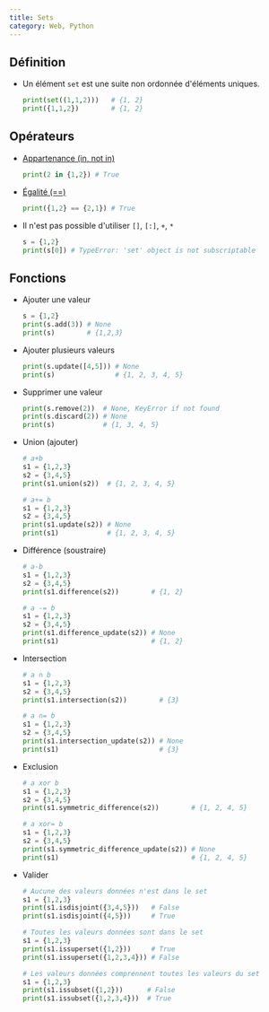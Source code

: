 ```yaml
---
title: Sets
category: Web, Python
---
```


## Définition

* Un élément `set` est une suite non ordonnée d'éléments uniques.

  ``` python
  print(set((1,1,2)))   # {1, 2}
  print({1,1,2})        # {1, 2}
  ```

## Opérateurs

* <ins>Appartenance (in, not in)</ins>

  ``` python
  print(2 in {1,2}) # True
  ```

* <ins>Égalité (==)</ins>

  ``` python
  print({1,2} == {2,1}) # True
  ```

* Il n'est pas possible d'utiliser `[]`, `[:]`, `+`, `*`

  ``` python
  s = {1,2}
  print(s[0]) # TypeError: 'set' object is not subscriptable
  ```

## Fonctions

* Ajouter une valeur

  ``` python
  s = {1,2}
  print(s.add(3)) # None
  print(s)        # {1,2,3}
  ```

* Ajouter plusieurs valeurs

  ``` python
  print(s.update([4,5])) # None
  print(s)               # {1, 2, 3, 4, 5}
  ```

* Supprimer une valeur

  ``` python
  print(s.remove(2))  # None, KeyError if not found
  print(s.discard(2)) # None
  print(s)            # {1, 3, 4, 5}
  ```

* Union (ajouter)

  ``` python
  # a+b
  s1 = {1,2,3}
  s2 = {3,4,5}
  print(s1.union(s2))  # {1, 2, 3, 4, 5}

  # a+= b
  s1 = {1,2,3}
  s2 = {3,4,5}
  print(s1.update(s2)) # None
  print(s1)            # {1, 2, 3, 4, 5}
  ```

* Différence (soustraire)

  ``` python
  # a-b
  s1 = {1,2,3}
  s2 = {3,4,5}
  print(s1.difference(s2))        # {1, 2}

  # a -= b
  s1 = {1,2,3}
  s2 = {3,4,5}
  print(s1.difference_update(s2)) # None
  print(s1)                       # {1, 2}
  ```

* Intersection

  ``` python
  # a ∩ b
  s1 = {1,2,3}
  s2 = {3,4,5}
  print(s1.intersection(s2))        # {3}

  # a ∩= b
  s1 = {1,2,3}
  s2 = {3,4,5}
  print(s1.intersection_update(s2)) # None
  print(s1)                         # {3}
  ```

* Exclusion

  ``` python
  # a xor b
  s1 = {1,2,3}
  s2 = {3,4,5}
  print(s1.symmetric_difference(s2))        # {1, 2, 4, 5}

  # a xor= b
  s1 = {1,2,3}
  s2 = {3,4,5}
  print(s1.symmetric_difference_update(s2)) # None
  print(s1)                                 # {1, 2, 4, 5}
  ```

* Valider

  ``` python
  # Aucune des valeurs données n'est dans le set
  s1 = {1,2,3}
  print(s1.isdisjoint({3,4,5}))   # False
  print(s1.isdisjoint({4,5}))     # True

  # Toutes les valeurs données sont dans le set
  s1 = {1,2,3}
  print(s1.issuperset({1,2}))     # True
  print(s1.issuperset({1,2,3,4})) # False

  # Les valeurs données comprennent toutes les valeurs du set
  s1 = {1,2,3}
  print(s1.issubset({1,2}))      # False
  print(s1.issubset({1,2,3,4}))  # True
  ```